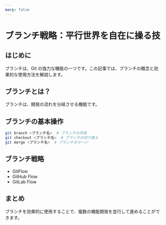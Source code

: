 ```yaml
---
marp: false
---
```


# ブランチ戦略：平行世界を自在に操る技

## はじめに

ブランチは、Git の強力な機能の一つです。この記事では、ブランチの概念と効果的な使用方法を解説します。

## ブランチとは？

ブランチは、開発の流れを分岐させる機能です。

## ブランチの基本操作

```bash
git branch <ブランチ名>  # ブランチの作成
git checkout <ブランチ名>  # ブランチの切り替え
git merge <ブランチ名>  # ブランチのマージ
```

## ブランチ戦略

-   GitFlow
-   GitHub Flow
-   GitLab Flow

## まとめ

ブランチを効果的に使用することで、複数の機能開発を並行して進めることができます。
